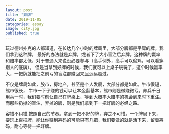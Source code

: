 ```yaml
---
layout: post
title: "弃牌"
date: 2019-11-05
categories: essay
image: city.jpg
published: true
---
```


玩过德州扑克的人都知道，在长达几个小时的牌局里，大部分牌都是平庸的牌。我们拿到这种牌，
最好的办法就是弃牌，或者下了大小盲注后弃牌。这种牌的赢率和赔率都太低，对于普通人来说没必要参与（高手例外，高手可以偷鸡，可以看穿别人的底牌）。
但是当拿到好牌的时候，我们就可以上桌子玩玩了，这个时候赢率大，一把牌就能把之前亏的盲注都赚回来且远远超过。


不仅是牌局如此，股市，房地产，甚至是个人发展，大部分都是如此。牛市很短，熊市很长，
牛市一下子赚的钱可以让本金翻基本，熊市则是微赚微亏。养兵千日用兵一时，我们要时刻让自己在牌桌上，等到大概率大赔率的机会到来时下重注。而那些扔掉的盲注，弃掉的牌，则是我们拿到下一把好牌的必经之路。


容错不纠错,按照自己的节奏。拿到一把不好的牌，弃之不可惜。一个牌局下来，
要玩上百把牌，能让你赚到筹码的可能只有几把，我们要做的就是活下来，留着筹码，耐心等待一把好牌。
